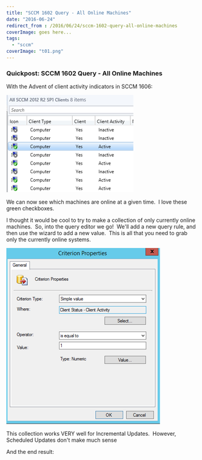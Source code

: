 ```yaml
---
title: "SCCM 1602 Query - All Online Machines"
date: "2016-06-24"
redirect_from : /2016/06/24/sccm-1602-query-all-online-machines
coverImage: goes here...
tags: 
  - "sccm"
coverImage: "t01.png"
---
```


### Quickpost: SCCM 1602 Query - All Online Machines

With the Advent of client activity indicators in SCCM 1606:

![t01](../assets/images/2016/06/images/t01.png)

We can now see which machines are online at a given time.  I love these green checkboxes.

I thought it would be cool to try to make a collection of only currently online machines.  So, into the query editor we go!  We'll add a new query rule, and then use the wizard to add a new value.  This is all that you need to grab only the currently online systems.

![t02](../assets/images/2016/06/images/t02.png)

This collection works VERY well for Incremental Updates.  However, Scheduled Updates don't make much sense

And the end result:


